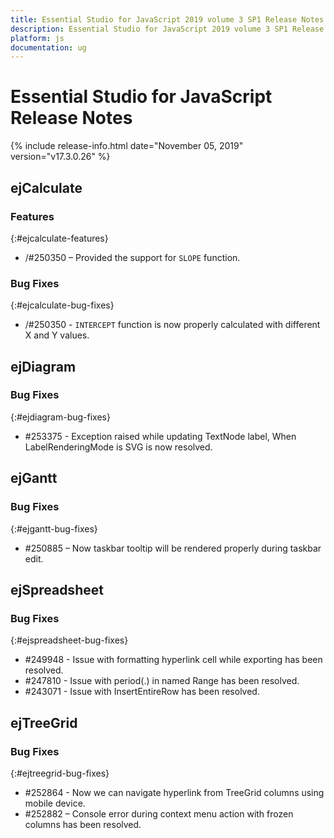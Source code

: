 ```yaml
---
title: Essential Studio for JavaScript 2019 volume 3 SP1 Release Notes  
description: Essential Studio for JavaScript 2019 volume 3 SP1 Release Notes  
platform: js
documentation: ug
---
```


# Essential Studio for JavaScript  Release Notes  

{% include release-info.html date="November 05, 2019"  version="v17.3.0.26" %} 




## ejCalculate

### Features
{:#ejcalculate-features}

* /#250350 – Provided the support for `SLOPE` function.

### Bug Fixes
{:#ejcalculate-bug-fixes}

* /#250350 - `INTERCEPT` function is now properly calculated with different X and Y values.

## ejDiagram

### Bug Fixes
{:#ejdiagram-bug-fixes}

* \#253375 - Exception raised while updating TextNode label, When LabelRenderingMode is SVG is now resolved.
## ejGantt

### Bug Fixes
{:#ejgantt-bug-fixes}

* \#250885 – Now taskbar tooltip will be rendered properly during taskbar edit.
## ejSpreadsheet

### Bug Fixes
{:#ejspreadsheet-bug-fixes}

* \#249948 - Issue with formatting hyperlink cell while exporting has been resolved.
* \#247810 - Issue with period(.) in named Range has been resolved.
* \#243071 - Issue with InsertEntireRow has been resolved.
## ejTreeGrid

### Bug Fixes
{:#ejtreegrid-bug-fixes}

* \#252864 - Now we can navigate hyperlink from TreeGrid columns using mobile device.
* \#252882 – Console error during context menu action with frozen columns has been resolved.
